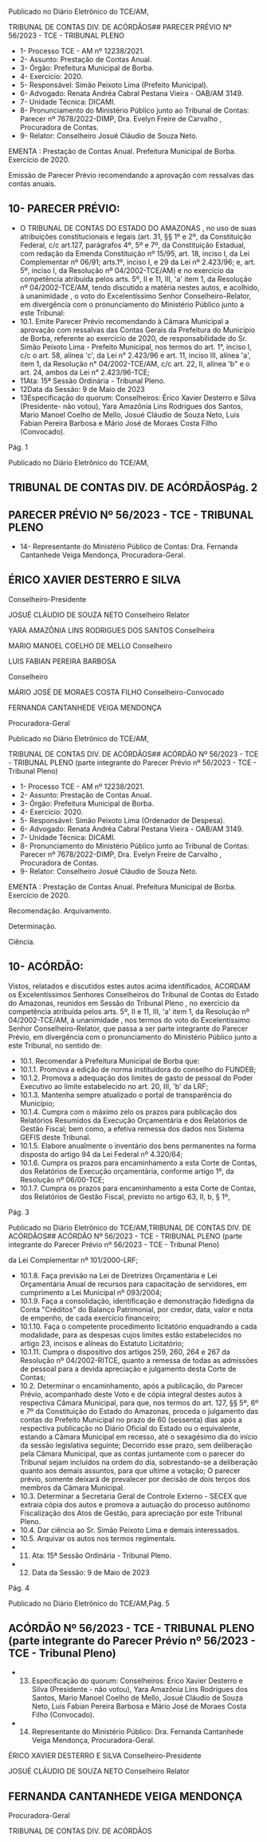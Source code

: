 Publicado  no  Diário  Eletrônico do TCE/AM,

TRIBUNAL DE CONTAS DIV. DE ACÓRDÃOS## PARECER PRÉVIO Nº 56/2023 - TCE - TRIBUNAL PLENO

- 1- Processo TCE - AM nº 12238/2021.
- 2- Assunto: Prestação de Contas Anual.
- 3- Órgão: Prefeitura Municipal de Borba.
- 4- Exercício: 2020.
- 5- Responsável: Simão Peixoto Lima (Prefeito Municipal).
- 6- Advogado: Renata Andréa Cabral Pestana Vieira - OAB/AM 3149.
- 7- Unidade Técnica: DICAMI.
- 8- Pronunciamento  do  Ministério  Público  junto  ao  Tribunal  de  Contas: Parecer  nº 7678/2022-DIMP, Dra. Evelyn Freire de Carvalho , Procuradora de Contas.
- 9- Relator: Conselheiro Josué Cláudio de Souza Neto.

EMENTA :  Prestação  de  Contas  Anual.    Prefeitura Municipal de Borba.  Exercício de 2020.

Emissão de Parecer Prévio recomendando a aprovação com ressalvas das contas anuais.

## 10-  PARECER PRÉVIO:

- O  TRIBUNAL  DE  CONTAS  DO  ESTADO  DO  AMAZONAS ,  no  uso  de  suas atribuições  constitucionais  e  legais  (art.  31,  §§  1º  e  2º,  da  Constituição  Federal,  c/c art.127,  parágrafos  4º,  5º  e  7º,  da  Constituição  Estadual,  com  redação  da  Emenda Constituição nº 15/95, art. 18, inciso I, da Lei Complementar nº 06/91; arts.1º, inciso I, e 29  da  Lei  nº  2.423/96;  e,  art.  5º,  inciso  I,  da  Resolução  nº  04/2002-TCE/AM)  e  no exercício da competência atribuída pelos arts. 5º, II e 11, III, 'a' item 1, da Resolução nº 04/2002-TCE/AM, tendo discutido a matéria nestes autos, e acolhido, à unanimidade , o voto do Excelentíssimo Senhor Conselheiro-Relator, em divergência com o pronunciamento do Ministério Público junto a este Tribunal:
- 10.1. Emite Parecer Prévio recomendando à Câmara Municipal a aprovação  com  ressalvas das Contas  Gerais da Prefeitura do Município de Borba, referente ao exercício de 2020, de responsabilidade do Sr. Simão Peixoto Lima - Prefeito Municipal, nos termos do art. 1°, inciso I, c/c o art. 58, alínea 'c', da Lei n° 2.423/96 e art. 11, inciso III, alínea 'a', item 1, da Resolução n° 04/2002-TCE/AM, c/c art. 22, II, alínea 'b" e o art. 24, ambos da Lei n° 2.423/96-TCE;
- 11Ata: 15ª Sessão Ordinária - Tribunal Pleno.
- 12Data da Sessão: 9 de Maio de 2023
- 13Especificação do quorum: Conselheiros: Érico Xavier Desterro e Silva (Presidente-  não  votou),  Yara  Amazônia  Lins  Rodrigues  dos  Santos,  Mario  Manoel Coelho de Mello, Josué Cláudio de Souza Neto, Luis Fabian Pereira Barbosa e Mário José de Moraes Costa Filho (Convocado).

Pág. 1

Publicado  no  Diário  Eletrônico do TCE/AM,

## TRIBUNAL DE CONTAS DIV. DE ACÓRDÃOSPág. 2

## PARECER PRÉVIO Nº 56/2023 - TCE - TRIBUNAL PLENO

- 14-  Representante do Ministério Público de Contas: Dra. Fernanda Cantanhede Veiga Mendonça, Procuradora-Geral.

## ÉRICO XAVIER DESTERRO E SILVA

Conselheiro-Presidente

JOSUÉ CLÁUDIO DE SOUZA NETO Conselheiro Relator

YARA AMAZÔNIA LINS RODRIGUES DOS SANTOS Conselheira

MARIO MANOEL COELHO DE MELLO Conselheiro

LUIS FABIAN PEREIRA BARBOSA

Conselheiro

MÁRIO JOSÉ DE MORAES COSTA FILHO Conselheiro-Convocado

FERNANDA CANTANHEDE VEIGA MENDONÇA

Procuradora-Geral

Publicado  no  Diário  Eletrônico do TCE/AM,

TRIBUNAL DE CONTAS DIV. DE ACÓRDÃOS## ACÓRDÃO Nº 56/2023 - TCE - TRIBUNAL PLENO (parte integrante do Parecer Prévio nº 56/2023 - TCE - Tribunal Pleno)

- 1- Processo TCE - AM nº 12238/2021.
- 2- Assunto: Prestação de Contas Anual.
- 3- Órgão: Prefeitura Municipal de Borba.
- 4- Exercício: 2020.
- 5- Responsável: Simão Peixoto Lima (Ordenador de Despesa).
- 6- Advogado: Renata Andréa Cabral Pestana Vieira - OAB/AM 3149.
- 7- Unidade Técnica: DICAMI.
- 8- Pronunciamento  do  Ministério  Público  junto  ao  Tribunal  de  Contas: Parecer  nº 7678/2022-DIMP, Dra. Evelyn Freire de Carvalho , Procuradora de Contas.
- 9- Relator: Conselheiro Josué Cláudio de Souza Neto.

EMENTA :  Prestação  de  Contas  Anual.    Prefeitura Municipal de Borba. Exercício de 2020.

Recomendação. Arquivamento.

Determinação.

Ciência.

## 10-  ACÓRDÃO:

Vistos, relatados e discutidos estes autos acima identificados, ACORDAM os Excelentíssimos Senhores Conselheiros do Tribunal de Contas do Estado do Amazonas, reunidos em Sessão do Tribunal Pleno , no exercício da competência atribuída pelos arts. 5º, II e 11, III, 'a' item 1, da Resolução nº 04/2002-TCE/AM, à unanimidade , nos termos do voto do Excelentíssimo Senhor Conselheiro-Relator, que passa a ser parte integrante do Parecer Prévio, em divergência com o pronunciamento do Ministério Público junto a este Tribunal, no sentido de:

- 10.1. Recomendar à Prefeitura Municipal de Borba que:
- 10.1.1. Promova a edição de norma instituidora do conselho do FUNDEB;
- 10.1.2. Promova a adequação dos limites de gasto de pessoal do Poder Executivo ao limite estabelecido no art. 20, III, 'b' da LRF;
- 10.1.3. Mantenha sempre atualizado o portal de transparência do Município;
- 10.1.4. Cumpra  com  o  máximo  zelo  os  prazos  para  publicação  dos Relatórios Resumidos da Execução Orçamentária e dos Relatórios  de  Gestão  Fiscal;  bem  como,  a  efetiva  remessa  dos dados nos Sistema GEFIS deste Tribunal.
- 10.1.5. Elabore anualmente o inventário dos bens permanentes na forma disposta do artigo 94 da Lei Federal nº 4.320/64;
- 10.1.6. Cumpra os prazos para encaminhamento a esta Corte de Contas, dos Relatórios de Execução orçamentária, conforme artigo 1º, da Resolução nº 06/00-TCE;
- 10.1.7. Cumpra os prazos para encaminhamento a esta Corte de Contas, dos Relatórios de Gestão Fiscal, previsto no artigo 63, II, b, § 1º,

Pág. 3

Publicado  no  Diário  Eletrônico do TCE/AM,TRIBUNAL DE CONTAS DIV. DE ACÓRDÃOS## ACÓRDÃO Nº 56/2023 - TCE - TRIBUNAL PLENO (parte integrante do Parecer Prévio nº 56/2023 - TCE - Tribunal Pleno)

da Lei Complementar nº 101/2000-LRF;

- 10.1.8. Faça previsão na Lei de Diretrizes Orçamentária e Lei Orçamentária Anual de recursos para capacitação de servidores, em cumprimento a Lei Municipal nº 093/2004;
- 10.1.9. Faça a consolidação, identificação e demonstração fidedigna da Conta "Créditos" do Balanço Patrimonial, por credor, data, valor e nota de empenho, de cada exercício financeiro;
- 10.1.10. Faça o competente procedimento licitatório enquadrando a cada modalidade, para as despesas cujos limites estão estabelecidos no artigo 23, incisos e alíneas do Estatuto Licitatório;
- 10.1.11. Cumpra o dispositivo dos artigos 259, 260, 264 e 267 da Resolução  nº  04/2002-RITCE,  quanto  a  remessa  de  todas  as admissões  de  pessoal  para  a  devida  apreciação  e  julgamento desta Corte de Contas;
- 10.2. Determinar o encaminhamento, após a publicação, do Parecer Prévio, acompanhado deste Voto e de cópia integral destes autos à respectiva Câmara Municipal, para que, nos termos do art. 127, §§ 5º, 6º e 7º da Constituição do Estado do Amazonas, proceda o julgamento das contas do Prefeito Municipal no prazo  de  60  (sessenta)  dias após  a respectiva  publicação  no  Diário  Oficial  do  Estado  ou  o  equivalente, estando  a  Câmara  Municipal  em  recesso,  até  o  sexagésimo  dia  do início da  sessão  legislativa seguinte; Decorrido  esse  prazo,  sem deliberação pela Câmara Municipal, que as contas juntamente com o parecer do Tribunal sejam incluídos na ordem do dia, sobrestando-se a deliberação quanto aos demais assuntos, para que ultime a votação; O parecer  prévio,  somente  deixará  de  prevalecer  por  decisão  de  dois terços dos membros da Câmara Municipal.
- 10.3. Determinar a  Secretaria  Geral  de  Controle  Externo  -  SECEX  que extraia cópia dos autos e promova a autuação do processo autônomo Fiscalização  dos Atos de Gestão,  para  apreciação  por  este  Tribunal Pleno.
- 10.4. Dar ciência ao Sr. Simão Peixoto Lima e demais interessados.
- 10.5. Arquivar os  autos nos termos regimentais.
- 11. Ata: 15ª Sessão Ordinária - Tribunal Pleno.
- 12. Data da Sessão: 9 de Maio de 2023

Pág. 4

Publicado  no  Diário  Eletrônico do TCE/AM,Pág. 5

## ACÓRDÃO Nº 56/2023 - TCE - TRIBUNAL PLENO (parte integrante do Parecer Prévio nº 56/2023 - TCE - Tribunal Pleno)

- 13. Especificação do quorum: Conselheiros: Érico Xavier Desterro e Silva (Presidente -  não  votou),  Yara  Amazônia  Lins  Rodrigues  dos  Santos,  Mario  Manoel  Coelho  de Mello,  Josué  Cláudio  de  Souza  Neto,  Luis  Fabian  Pereira  Barbosa  e  Mário  José  de Moraes Costa Filho (Convocado).
- 14.  Representante do Ministério Público: Dra. Fernanda Cantanhede Veiga Mendonça, Procuradora-Geral.

ÉRICO XAVIER DESTERRO E SILVA Conselheiro-Presidente

JOSUÉ CLÁUDIO DE SOUZA NETO Conselheiro Relator

## FERNANDA CANTANHEDE VEIGA MENDONÇA

Procuradora-Geral

TRIBUNAL DE CONTAS DIV. DE ACÓRDÃOS